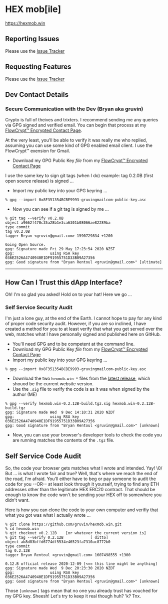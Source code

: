 # HEX mob[ile]
https://hexmob.win

## Reporting Issues
Please use the [Issue Tracker](https://github.com/gruvin/hexmob.win/issues)

## Requesting Features
Please use the [Issue Tracker](https://github.com/gruvin/hexmob.win/issues)


## Dev Contact Details

### Secure Communication with the Dev (Bryan aka gruvin)
Crypto is full of theives and trixters. I recommend sending me any queries via GPG signed and verified email. You can begin that process at my [FlowCrypt™ Encrypted Contact Page](https://flowcrypt.com/me/gruvin). 

At the very least, you'll be able to verify it was really me who replied, assuming you can use some kind of GPG enabled email client. I use the FlowCrypt™ exension for Gmail.

- Download my GPG Public Key *file* from my [FlowCrypt™ Encrypted Contact Page](https://flowcrypt.com/me/gruvin)

I use the same key to sign git tags (when I do) example: tag 0.2.0B (first open source release) is signed ...

- Import my public key into your GPG keyring ...

```
% gpg --import 0x8F351354BCBE9993-gruvingmailcom-public-key.asc
```
- Now you can see if a git tag is signed by me ...
```
% git tag --verify v0.2.0B
object a9662f470c35a28b1e3ca6301b08066ae82289ba
type commit
tag v0.2.0B
tagger Bryan <gruvin@gmail.com> 1590729834 +1200

Going Open Source.
gpg: Signature made Fri 29 May 17:23:54 2020 NZST
gpg:                using RSA key 036E2526A4740940E1DF91955751D33B09A27356
gpg: Good signature from "Bryan Rentoul <gruvin@gmail.com>" [ultimate]
```

----

## How Can I Trust this dApp Interface?

Oh! I'm so glad you asked! Hold on to your hat! Here we go ...

### Self Service Security Audit
I'm just a lone guy, at the end of the Earth. I cannot hope to pay for any kind of proper code security audit. However, if you are so inclined, I have created a method for you to at least verify that what you get served over the web, matches what I have personally signed and published here on GitHub.

- You'll need GPG and to be competent at the command line.
- Download my GPG Public Key *file* from my [FlowCrypt™ Encrypted Contact Page](https://flowcrypt.com/me/gruvin)
- Import my public key into your GPG keyring ...
```
% gpg --import 0x8F351354BCBE9993-gruvingmailcom-public-key.asc
```
- Download the two `hexmob.win-*` files from the [latest release](https://github.com/gruvin/hexmob.win/releases/latest), which shouod be the current website version.
- Use the `.sig` file to verify the code is as it was when signed by the author (ME)
```
% gpg --verify hexmob.win-0.2.12B-build.tgz.sig hexmob.win-0.2.12B-build.tgz
gpg: Signature made Wed  9 Dec 14:10:31 2020 NZDT
gpg:                using RSA key 036E2526A4740940E1DF91955751D33B09A27356
gpg: Good signature from "Bryan Rentoul <gruvin@gmail.com>" [unknown]
```
- Now, you can use your browser's developer tools to check the code you are running matches the contents of the `.tgz` file.

## Self Service Code Audit
So, the code your browser gets matches what I wrote and intended. Yay! \0/ But ... is what I wrote fair and true? Well, that's where we reach the end of the road, I'm afraid. You'll either have to beg or pay someone to audit the code for you --OR-- at least look through it yourself, trying to find any ETH addresses other than the legitimate HEX ERC20 contract. That should be enough to know the code won't be sending your HEX off to somewhere you didn't want.

Here is how you can clone the code to your own computer and verifiy that what you got was what I actually wrote ...

```
% git clone https://github.com/gruvin/hexmob.win.git
% cd hexmob.win
% git checkout v0.2.12B    [or whatever the current version is]
% git tag --verify 0.2.12B            [ ditto]
object ab8d83bffd6774df5534e46523fa7310ac8772b0
type commit
tag 0.2.12B
tagger Bryan Rentoul <gruvin@gmail.com> 1607498555 +1300

0.12.B official release 2020-12-09 [<== this line might be anything]
gpg: Signature made Wed  9 Dec 20:23:30 2020 NZDT
gpg:                using RSA key 036E2526A4740940E1DF91955751D33B09A27356
gpg: Good signature from "Bryan Rentoul <gruvin@gmail.com>" [unknown]
```

Those `[unknown]` tags mean that no one you already trust has vouched for my GPG key. Sheesh! Let's try to keep it real though huh? 'k? Tnx.
